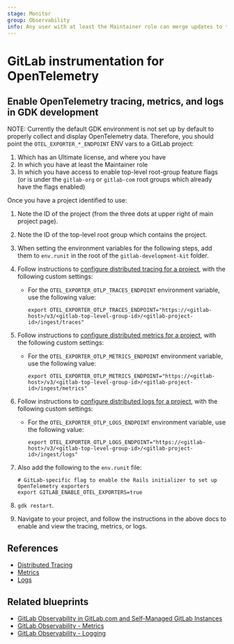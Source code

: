 ```yaml
---
stage: Monitor
group: Observability
info: Any user with at least the Maintainer role can merge updates to this content. For details, see https://docs.gitlab.com/ee/development/development_processes.html#development-guidelines-review.
---
```


# GitLab instrumentation for OpenTelemetry

## Enable OpenTelemetry tracing, metrics, and logs in GDK development

NOTE:
Currently the default GDK environment is not set up by default to properly
collect and display OpenTelemetry data. Therefore, you should point the
`OTEL_EXPORTER_*_ENDPOINT` ENV vars to a GitLab project:

1. Which has an Ultimate license, and where you have
1. In which you have at least the Maintainer role
1. In which you have access to enable top-level root-group feature flags (or is under the `gitlab-org` or `gitlab-com` root groups which already have the flags enabled)

Once you have a project identified to use:

1. Note the ID of the project (from the three dots at upper right of main project page).
1. Note the ID of the top-level root group which contains the project.
1. When setting the environment variables for the following steps, add them to `env.runit` in the root of the `gitlab-development-kit` folder.
1. Follow instructions to [configure distributed tracing for a project](../../operations/tracing.md), with the following custom settings:
   - For the `OTEL_EXPORTER_OTLP_TRACES_ENDPOINT` environment variable, use the following value:

     ```shell
     export OTEL_EXPORTER_OTLP_TRACES_ENDPOINT="https://<gitlab-host>/v3/<gitlab-top-level-group-id>/<gitlab-project-id>/ingest/traces"
     ```

1. Follow instructions to [configure distributed metrics for a project](../../operations/metrics.md), with the following custom settings:
   - For the `OTEL_EXPORTER_OTLP_METRICS_ENDPOINT` environment variable, use the following value:

     ```shell
     export OTEL_EXPORTER_OTLP_METRICS_ENDPOINT="https://<gitlab-host>/v3/<gitlab-top-level-group-id>/<gitlab-project-id>/ingest/metrics"
     ```

1. Follow instructions to [configure distributed logs for a project](../../operations/logs.md), with the following custom settings:
   - For the `OTEL_EXPORTER_OTLP_LOGS_ENDPOINT` environment variable, use the following value:

     ```shell
     export OTEL_EXPORTER_OTLP_LOGS_ENDPOINT="https://<gitlab-host>/v3/<gitlab-top-level-group-id>/<gitlab-project-id>/ingest/logs"
     ```

1. Also add the following to the `env.runit` file:

   ```shell
   # GitLab-specific flag to enable the Rails initializer to set up OpenTelemetry exporters
   export GITLAB_ENABLE_OTEL_EXPORTERS=true
   ```

1. `gdk restart`.
1. Navigate to your project, and follow the instructions in the above docs to enable and view the tracing, metrics, or logs.

## References

- [Distributed Tracing](../../operations/tracing.md)
- [Metrics](../../operations/metrics.md)
- [Logs](../../operations/logs.md)

## Related blueprints

- [GitLab Observability in GitLab.com and Self-Managed GitLab Instances](../../architecture/blueprints/observability_for_self_managed/index.md)
- [GitLab Observability - Metrics](../../architecture/blueprints/observability_metrics/index.md)
- [GitLab Observability - Logging](../../architecture/blueprints/observability_logging/index.md)
